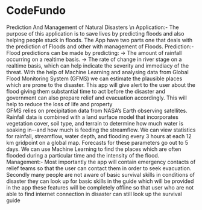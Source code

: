 # CodeFundo
Prediction And Management of Natural Disasters \n
Application:-
The purpose of this application is to save lives by predicting floods and also helping people stuck in floods. 
The App have two parts one that deals with the prediction of Floods and other with management of Floods.
Prediction:-
Flood predictions can be made by predicting:
    -> The amount of rainfall occurring on a realtime basis.
    -> The rate of change in river stage on a realtime basis, which can help indicate the severity and immediacy of the threat.
With the help of Machine Learning and analysing data from Global Flood Monitoring System (GFMS) we can estimate the plausible places which are prone to the disaster. This app will give alert to the user about the flood giving them substantial time to act before the disaster and government can also prepare relief and evacuation accordingly. This will help to reduce the loss of life and property  
GFMS relies on precipitation data from NASA’s Earth observing satellites. Rainfall data is combined with a land surface model that incorporates vegetation cover, soil type, and terrain to determine how much water is soaking in--and how much is feeding the streamflow.
We can view statistics for rainfall, streamflow, water depth, and flooding every 3 hours at each 12 km gridpoint on a global map.  Forecasts for these parameters go out to 5 days. We can use Machine Learning to find the places which are often flooded during a particular time and the intensity of the flood.
Management:-
Most importantly the app will contain emergency contacts of relief teams so that the user can contact them in order to seek evacuation. Secondly many people are not aware of basic survival skills in conditions of disaster they can look up for basic skills in the guide which will be provided in the app these features will be completely offline so that user who are not able to find internet connection in disaster can still look up the survival guide 
